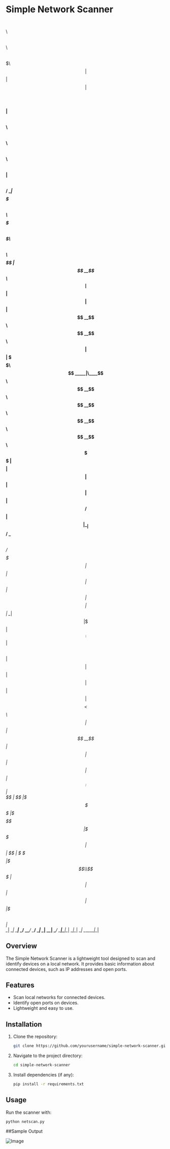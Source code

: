 # Simple Network Scanner

$$\   $$\            $$\                                       $$\              $$$$$$\                                                             
$$$\  $$ |           $$ |                                      $$ |            $$  __$$\                                                            
$$$$\ $$ | $$$$$$\ $$$$$$\   $$\  $$\  $$\  $$$$$$\   $$$$$$\  $$ |  $$\       $$ /  \__| $$$$$$$\ $$$$$$\  $$$$$$$\  $$$$$$$\   $$$$$$\   $$$$$$\  
$$ $$\$$ |$$  __$$\\_$$  _|  $$ | $$ | $$ |$$  __$$\ $$  __$$\ $$ | $$  |      \$$$$$$\  $$  _____|\____$$\ $$  __$$\ $$  __$$\ $$  __$$\ $$  __$$\ 
$$ \$$$$ |$$$$$$$$ | $$ |    $$ | $$ | $$ |$$ /  $$ |$$ |  \__|$$$$$$  /        \____$$\ $$ /      $$$$$$$ |$$ |  $$ |$$ |  $$ |$$$$$$$$ |$$ |  \__|
$$ |\$$$ |$$   ____| $$ |$$\ $$ | $$ | $$ |$$ |  $$ |$$ |      $$  _$$<        $$\   $$ |$$ |     $$  __$$ |$$ |  $$ |$$ |  $$ |$$   ____|$$ |      
$$ | \$$ |\$$$$$$$\  \$$$$  |\$$$$$\$$$$  |\$$$$$$  |$$ |      $$ | \$$\       \$$$$$$  |\$$$$$$$\\$$$$$$$ |$$ |  $$ |$$ |  $$ |\$$$$$$$\ $$ |      
\__|  \__| \_______|  \____/  \_____\____/  \______/ \__|      \__|  \__|       \______/  \_______|\_______|\__|  \__|\__|  \__| \_______|\__|      

## Overview
The Simple Network Scanner is a lightweight tool designed to scan and identify devices on a local network. It provides basic information about connected devices, such as IP addresses and open ports.

## Features
- Scan local networks for connected devices.
- Identify open ports on devices.
- Lightweight and easy to use.

## Installation
1. Clone the repository:
    ```bash
    git clone https://github.com/yourusername/simple-network-scanner.git
    ```
2. Navigate to the project directory:
    ```bash
    cd simple-network-scanner
    ```
3. Install dependencies (if any):
    ```bash
    pip install -r requirements.txt
    ```

## Usage
Run the scanner with:
```bash
python netscan.py
```

##Sample Output

![Image](https://github.com/user-attachments/assets/685e5516-e1b8-4095-96be-ee59412765ef)
